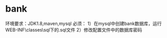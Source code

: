 # bank
环境要求：JDK1.8,maven,mysql
必须：
1）在mysql中创建bank数据库，运行WEB-INF\classes\sql下的.sql文件 
2）修改配置文件中的数据库密码
